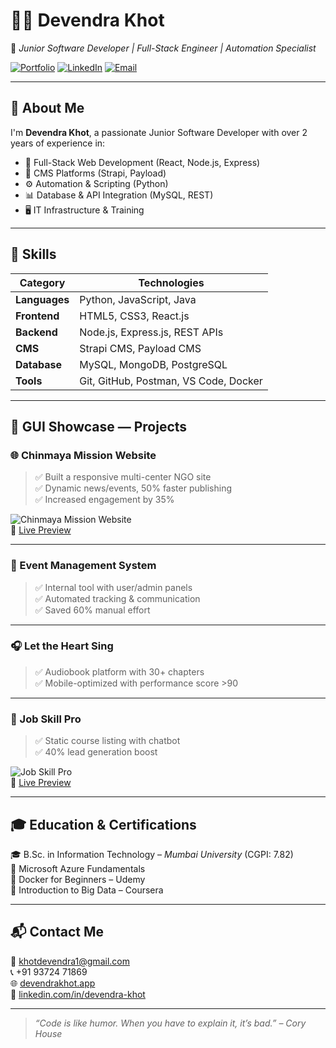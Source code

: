 # 👨‍💻 Devendra Khot

🎯 *Junior Software Developer | Full-Stack Engineer | Automation Specialist*

[![Portfolio](https://img.shields.io/badge/Portfolio-devendrakhot.app-0a192f?style=flat&logo=google-chrome&logoColor=white)](https://devendrakhot.netlify.app)
[![LinkedIn](https://img.shields.io/badge/LinkedIn-devendra--khot-blue?style=flat&logo=linkedin)](https://www.linkedin.com/in/devendra-khot)
[![Email](https://img.shields.io/badge/Email-khotdevendra1@gmail.com-red?style=flat&logo=gmail)](mailto:khotdevendra1@gmail.com)

---

## 🧠 About Me

I'm **Devendra Khot**, a passionate Junior Software Developer with over 2 years of experience in:

- 🔧 Full-Stack Web Development (React, Node.js, Express)
- 🧩 CMS Platforms (Strapi, Payload)
- ⚙️ Automation & Scripting (Python)
- 📊 Database & API Integration (MySQL, REST)
- 🖥️ IT Infrastructure & Training

---

## 🚀 Skills

| Category        | Technologies |
|-----------------|--------------|
| **Languages**   | Python, JavaScript, Java |
| **Frontend**    | HTML5, CSS3, React.js |
| **Backend**     | Node.js, Express.js, REST APIs |
| **CMS**         | Strapi CMS, Payload CMS |
| **Database**    | MySQL, MongoDB, PostgreSQL |
| **Tools**       | Git, GitHub, Postman, VS Code, Docker |

---

## 📸 GUI Showcase — Projects

### 🌐 Chinmaya Mission Website

> ✅ Built a responsive multi-center NGO site  
> ✅ Dynamic news/events, 50% faster publishing  
> ✅ Increased engagement by 35%

![Chinmaya Mission Website](https://via.placeholder.com/800x400.png?text=Chinmaya+Mission+Website+Screenshot)  
🔗 [Live Preview](https://www.chinmayamission.com/)

---

### 📅 Event Management System

> ✅ Internal tool with user/admin panels  
> ✅ Automated tracking & communication  
> ✅ Saved 60% manual effort


---

### 🎧 Let the Heart Sing

> ✅ Audiobook platform with 30+ chapters  
> ✅ Mobile-optimized with performance score >90


---

### 🧠 Job Skill Pro

> ✅ Static course listing with chatbot  
> ✅ 40% lead generation boost

![Job Skill Pro](https://via.placeholder.com/800x400.png?text=Job+Skill+Pro+Screenshot)  
🔗 [Live Preview](https://jspor.netlify.app/)

---

## 🎓 Education & Certifications

🎓 B.Sc. in Information Technology – *Mumbai University* (CGPI: 7.82)  
📜 Microsoft Azure Fundamentals  
📜 Docker for Beginners – Udemy  
📜 Introduction to Big Data – Coursera

---

## 📬 Contact Me

📧 [khotdevendra1@gmail.com](mailto:khotdevendra1@gmail.com)  
📞 +91 93724 71869  
🌐 [devendrakhot.app](https://devendrakhot.app)  
🔗 [linkedin.com/in/devendra-khot](https://www.linkedin.com/in/devendra-khot)

---

> *“Code is like humor. When you have to explain it, it’s bad.” – Cory House*
